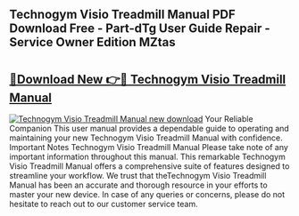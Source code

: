 ## Technogym Visio Treadmill Manual PDF Download Free - Part-dTg User Guide Repair - Service Owner Edition MZtas

# <h2><a href="http://bc71623.oget.top/?id=Technogym+Visio+Treadmill+Manual">🔗Download New 👉🔴 Technogym Visio Treadmill Manual</a></h2>

[![Technogym Visio Treadmill Manual new download](https://i.imgur.com/5g1atiW.png)](http://bc71623.oget.top/?id=Technogym+Visio+Treadmill+Manual)
Your Reliable Companion This user manual provides a dependable guide to operating and maintaining your new Technogym Visio Treadmill Manual with confidence. Important Notes Technogym Visio Treadmill Manual Please take note of any important information throughout this manual. This remarkable Technogym Visio Treadmill Manual offers a comprehensive suite of features designed to streamline your workflow. We trust that theTechnogym Visio Treadmill Manual has been an accurate and thorough resource in your efforts to master your new device. In case of any queries or concerns, please do not hesitate to reach out to our customer service team.
